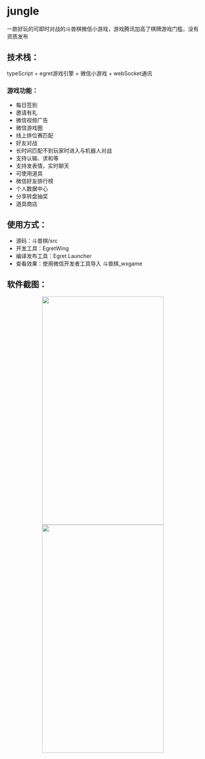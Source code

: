 # jungle
一款好玩的可即时对战的斗兽棋微信小游戏，游戏腾讯加高了棋牌游戏门槛，没有资质发布

## 技术栈：
 typeScript + egret游戏引擎 + 微信小游戏 + webSocket通讯

 ### 游戏功能：
 * 每日签到
 * 邀请有礼
 * 微信视频广告
 * 微信游戏圈
 * 线上排位赛匹配
 * 好友对战
 * 长时间匹配不到玩家时进入与机器人对战
 * 支持认输、求和等
 * 支持发表情，实时聊天
 * 可使用道具
 * 微信好友排行榜
 * 个人数据中心
 * 分享转盘抽奖
 * 道具商店

 ## 使用方式：
 * 源码：斗兽棋/src
 * 开发工具：EgretWing
 * 编译发布工具：Egret Launcher
 * 查看效果：使用微信开发者工具导入 斗兽棋_wxgame
 
 ## 软件截图：
<div align="center">
    <img src="readme/1.gif"  height="600" width="320">
    <img src="readme/2.gif"  height="600" width="320">
</div>

